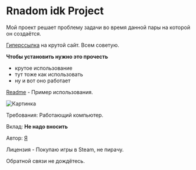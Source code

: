 # Rnadom idk Project
Мой проект решает проблему задачи во время данной пары на которой он создаётся.

[Гиперссылка](youtube.com) на крутой сайт. Всем советую.

**Чтобы установить нужно это прочесть**
- крутое использование
- тут тоже как использовать
- ну и вот оно работает

[Readme](https://github.com/Idkreally-cpu/Idkreally-cpu/tree/main) - Пример использования.


![Картинка](https://avatars.mds.yandex.net/i?id=9c61ab0489175635a9f9da0d42984d15_l-4145971-images-thumbs&n=13)



Требования: Работающий компьютер.

Вклад: **Не надо вносить**

Автор: [Я](https://github.com/Idkreally-cpu)

Лицензия - Покупаю игры в Steam, не пирачу.

Обратной связи не дождётесь.
